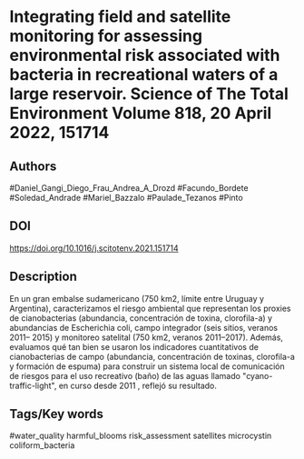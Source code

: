 # Integrating field and satellite monitoring for assessing environmental risk associated with bacteria in recreational waters of a large reservoir. Science of The Total Environment Volume 818, 20 April 2022, 151714 
## Authors
#Daniel_Gangi_Diego_Frau_Andrea_A_Drozd #Facundo_Bordete #Soledad_Andrade #Mariel_Bazzalo #Paulade_Tezanos #Pinto 
## DOI
 https://doi.org/10.1016/j.scitotenv.2021.151714
## Description
En un gran embalse sudamericano (750 km2, límite entre Uruguay y Argentina), caracterizamos el riesgo ambiental que representan los proxies de cianobacterias (abundancia, concentración de toxina, clorofila-a) y abundancias de Escherichia coli, campo integrador (seis sitios, veranos 2011– 2015) y monitoreo satelital (750 km2, veranos 2011–2017). Además, evaluamos qué tan bien se usaron los indicadores cuantitativos de cianobacterias de campo (abundancia, concentración de toxinas, clorofila-a y formación de espuma) para construir un sistema local de comunicación de riesgos para el uso recreativo (baño) de las aguas llamado "cyano-traffic-light", en curso desde 2011 , reflejó su resultado.
## Tags/Key words
#water_quality
harmful_blooms
risk_assessment
satellites
microcystin
coliform_bacteria 